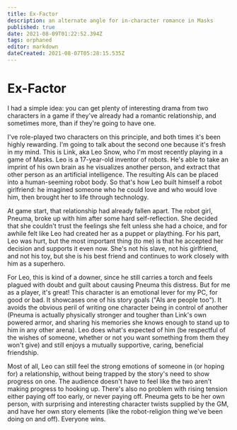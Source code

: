 ```yaml
---
title: Ex-Factor
description: an alternate angle for in-character romance in Masks
published: true
date: 2021-08-09T01:22:52.394Z
tags: orphaned
editor: markdown
dateCreated: 2021-08-07T05:28:15.535Z
---
```


# Ex-Factor
I had a simple idea: you can get plenty of interesting drama from two characters in a game if they've already had a romantic relationship, and sometimes more, than if they're going to have one.

I've role-played two characters on this principle, and both times it's been highly rewarding. I'm going to talk about the second one because it's fresh in my mind. This is Link, aka Leo Snow, who I'm most recently playing in a game of Masks. Leo is a 17-year-old inventor of robots. He's able to take an imprint of his own brain as he visualizes another person, and extract that other person as an artificial intelligence. The resulting AIs can be placed into a human-seeming robot body. So that's how Leo built himself a robot girlfriend: he imagined someone who he could love and who would love him, then brought her to life through technology.

At game start, that relationship had already fallen apart. The robot girl, Pneuma, broke up with him after some hard self-reflection. She decided that she couldn't trust the feelings she felt unless she had a choice, and for awhile felt like Leo had created her as a puppet or plaything. For his part, Leo was hurt, but the most important thing (to me) is that he accepted her decision and supports it even now. She's not his slave, not his girlfriend, and not his toy, but she is his best friend and continues to work closely with him as a superhero.

For Leo, this is kind of a downer, since he still carries a torch and feels plagued with doubt and guilt about causing Pneuma this distress. But for me as a player, it's great! This character is an emotional lever for my PC, for good or bad. It showcases one of his story goals ("AIs are people too"). It avoids the obvious peril of writing one character being in control of another (Pneuma is actually physically stronger and tougher than Link's own powered armor, and sharing his memories she knows enough to stand up to him in any other arena). Leo does what's expected of him (be respectful of the wishes of someone, whether or not you want something from them they won't give) and still enjoys a mutually supportive, caring, beneficial friendship.

Most of all, Leo can still feel the strong emotions of someone in (or hoping for) a relationship, without being trapped by the story's need to show progress on one. The audience doesn't have to feel like the two aren't making progress to hooking up. There's also no problem with rising tension either paying off too early, or never paying off. Pneuma gets to be her own person, with surprising and interesting character twists supplied by the GM, and have her own story elements (like the robot-religion thing we've been doing on and off). Everyone wins.